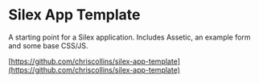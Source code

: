 Silex App Template
==================

A starting point for a Silex application.  Includes Assetic, an example form and some base CSS/JS.

[https://github.com/chriscollins/silex-app-template](https://github.com/chriscollins/silex-app-template)
